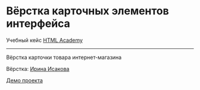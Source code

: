 # Вёрстка карточных элементов интерфейса

Учебный кейс [HTML Academy](https://htmlacademy.ru/invite/249187-dd62a46648f47c526dd156270d998c06)  

*************
Вёрстка карточки товара интернет-магазина

Вёрстка: [Ирина Исакова](https://github.com/IrisDev11)  

[Демо проекта](https://irisdev11.github.io/product_card/)

